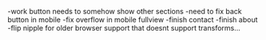-work button needs to somehow show other sections
-need to fix back button in mobile
-fix overflow in mobile fullview
-finish contact
-finish about
-flip nipple for older browser support that doesnt support transforms...